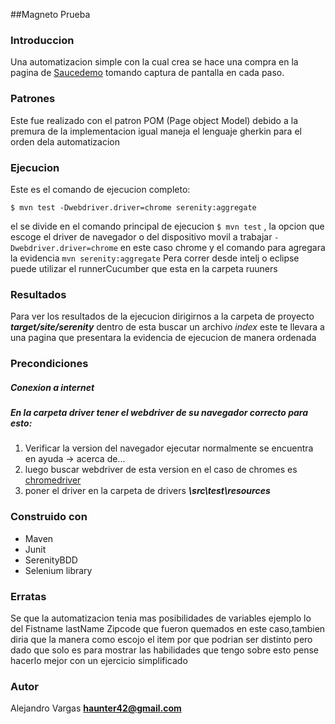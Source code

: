 ##Magneto Prueba
### Introduccion

Una automatizacion simple con la cual crea se hace una compra en la pagina de [Saucedemo](https://www.saucedemo.com)
tomando captura de pantalla en cada paso.

### Patrones
Este fue realizado con el patron POM (Page object Model) debido a la premura de la implementacion igual maneja el lenguaje gherkin para el orden dela automatizacion

### Ejecucion

Este es el comando de ejecucion completo:

`$ mvn test -Dwebdriver.driver=chrome serenity:aggregate`

el se divide en el comando principal de ejecucion `$ mvn test` , la opcion que escoge el driver de navegador o del dispositivo movil a trabajar  `-Dwebdriver.driver=chrome` en este caso chrome y el comando para agregara la evidencia `mvn serenity:aggregate`
Pera correr desde intelj o eclipse puede utilizar el runnerCucumber que esta en la carpeta ruuners


### Resultados

Para ver los resultados de la ejecucion dirigirnos a la carpeta de proyecto ***target/site/serenity*** dentro de esta buscar un archivo *index* este te llevara a una pagina que presentara la evidencia  de ejecucion de manera ordenada


### Precondiciones
##### Conexion a internet
##### En la carpeta driver tener el webdriver de su navegador correcto para esto:

1. Verificar la version del navegador ejecutar normalmente se encuentra en ayuda -> acerca de...
1. luego buscar webdriver de esta version en el caso de chromes es [chromedriver](https://chromedriver.chromium.org/downloads)
1. poner el driver en la carpeta de drivers ***\src\test\resources***

### Construido con
- Maven
- Junit
- SerenityBDD
- Selenium library

### Erratas
Se que la automatizacion tenia mas posibilidades de variables ejemplo lo del  Fistname lastName  Zipcode que fueron 
quemados en este caso,tambien diria que la manera como escojo el item por que podrian ser distinto pero dado que solo es
para mostrar las habilidades que tengo sobre esto pense hacerlo mejor con un ejercicio simplificado 

### Autor
Alejandro Vargas **haunter42@gmail.com**